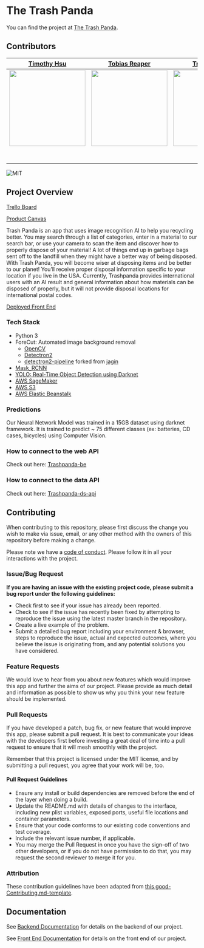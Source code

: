 # The Trash Panda

You can find the project at [The Trash Panda](https://www.thetrashpanda.com).

## Contributors

|                                              [Timothy Hsu](https://github.com/TimTree)                                               |                                          [Tobias Reaper](https://github.com/tobiasfyi)                                          |                                              [Trevor Clack](https://github.com/tclack88)                                              |                                             [Vera Mendes](https://github.com/VeraMendes)                                             |
| :----------------------------------------------------------------------------------------------------------------------------------: | :-----------------------------------------------------------------------------------------------------------------------------: | :-----------------------------------------------------------------------------------------------------------------------------------: | :----------------------------------------------------------------------------------------------------------------------------------: |
|         [<img src="https://avatars2.githubusercontent.com/u/7098478?s=460&v=4" width = "200" />](https://github.com/TimTree)         |    [<img src="https://avatars0.githubusercontent.com/u/45893143?s=400&v=4" width = "200" />](https://github.com/tobias-fyi)     |        [<img src="https://avatars3.githubusercontent.com/u/39845330?s=460&v=4" width = "200" />](https://github.com/tclack88)         |       [<img src="https://avatars0.githubusercontent.com/u/54785435?s=460&v=4" width = "200" />](https://github.com/VeraMendes)       |
|                         [<img src="https://github.com/favicon.ico" width="15">](https://github.com/TimTree)                          |                      [<img src="https://github.com/favicon.ico" width="15">](https://github.com/tobias-fyi)                      |                         [<img src="https://github.com/favicon.ico" width="15">](https://github.com/tclack88)                          |                        [<img src="https://github.com/favicon.ico" width="15">](https://github.com/VeraMendes)                        |
| [<img src="https://static.licdn.com/sc/h/al2o9zrvru7aqj8e1x2rzsrca" width="15">](https://www.linkedin.com/in/timothy-hsu-72877a171/) | [<img src="https://static.licdn.com/sc/h/al2o9zrvru7aqj8e1x2rzsrca" width="15">](https://www.linkedin.com/in/tobias-ea-reaper/) | [<img src="https://static.licdn.com/sc/h/al2o9zrvru7aqj8e1x2rzsrca" width="15">](https://www.linkedin.com/in/trevor-clack-774696184/) | [<img src="https://static.licdn.com/sc/h/al2o9zrvru7aqj8e1x2rzsrca" width="15">](https://www.linkedin.com/in/vera-mendes-1b7a60191/) |


![MIT](https://img.shields.io/packagist/l/doctrine/orm.svg)

## Project Overview

[Trello Board](https://github.com/Lambda-School-Labs/trashpanda-ds/projects)

[Product Canvas](https://www.notion.so/d2e8748fdffe4c66a0a6641582dd6b63?v=4c919ea10f204aa89cd9184d59a9e6f4)

Trash Panda is an app that uses image recognition AI to help you recycling better. You may search through a list of categories, enter in a material to our search bar, or use your camera to scan the item and discover how to properly dispose of your material! A lot of things end up in garbage bags sent off to the landfill when they might have a better way of being disposed. With Trash Panda, you will become wiser at disposing items and be better to our planet!
You’ll receive proper disposal information specific to your location if you live in the USA. Currently, Trashpanda provides international users with an AI result and general information about how materials can be disposed of properly, but it will not provide disposal locations for international postal codes.

[Deployed Front End](https://thetrashpanda.com/intro)

### Tech Stack

- Python 3
- ForeCut: Automated image background removal
  - [OpenCV](https://github.com/opencv/opencv)
  - [Detectron2](https://github.com/facebookresearch/detectron2)
  - [detectron2-pipeline](https://github.com/tobias-fyi/detectron2-pipeline) forked from [jagin](https://github.com/tobias-fyi/detectron2-pipeline)
- [Mask_RCNN](https://github.com/matterport/Mask_RCNN/)
- [YOLO: Real-Time Object Detection using Darknet](https://github.com/AlexeyAB/darknet)
- [AWS SageMaker](https://aws.amazon.com/sagemaker/)
- [AWS S3](https://aws.amazon.com/s3/)
- [AWS Elastic Beanstalk](https://aws.amazon.com/elasticbeanstalk/)

### Predictions

Our Neural Network Model was trained in a 15GB dataset using darknet framework. It is trained to predict ~ 75 different classes (ex: batteries, CD cases, bicycles) using Computer Vision.


### How to connect to the web API

Check out here: [Trashpanda-be](https://github.com/Lambda-School-Labs/trashpanda-be)

### How to connect to the data API

Check out here: [Trashpanda-ds-api](https://github.com/Lambda-School-Labs/trashpanda-ds-api)

## Contributing

When contributing to this repository, please first discuss the change you wish to make via issue, email, or any other method with the owners of this repository before making a change.

Please note we have a [code of conduct](./code_of_conduct.md.md). Please follow it in all your interactions with the project.

### Issue/Bug Request

 **If you are having an issue with the existing project code, please submit a bug report under the following guidelines:**

- Check first to see if your issue has already been reported.
- Check to see if the issue has recently been fixed by attempting to reproduce the issue using the latest master branch in the repository.
- Create a live example of the problem.
- Submit a detailed bug report including your environment & browser, steps to reproduce the issue, actual and expected outcomes,  where you believe the issue is originating from, and any potential solutions you have considered.

### Feature Requests

We would love to hear from you about new features which would improve this app and further the aims of our project. Please provide as much detail and information as possible to show us why you think your new feature should be implemented.

### Pull Requests

If you have developed a patch, bug fix, or new feature that would improve this app, please submit a pull request. It is best to communicate your ideas with the developers first before investing a great deal of time into a pull request to ensure that it will mesh smoothly with the project.

Remember that this project is licensed under the MIT license, and by submitting a pull request, you agree that your work will be, too.

#### Pull Request Guidelines

- Ensure any install or build dependencies are removed before the end of the layer when doing a build.
- Update the README.md with details of changes to the interface, including new plist variables, exposed ports, useful file locations and container parameters.
- Ensure that your code conforms to our existing code conventions and test coverage.
- Include the relevant issue number, if applicable.
- You may merge the Pull Request in once you have the sign-off of two other developers, or if you do not have permission to do that, you may request the second reviewer to merge it for you.

### Attribution

These contribution guidelines have been adapted from [this good-Contributing.md-template](https://gist.github.com/PurpleBooth/b24679402957c63ec426).

## Documentation

See [Backend Documentation](https://github.com/Lambda-School-Labs/trashpanda-be) for details on the backend of our project.

See [Front End Documentation](https://github.com/Lambda-School-Labs/trashpanda-fe) for details on the front end of our project.
